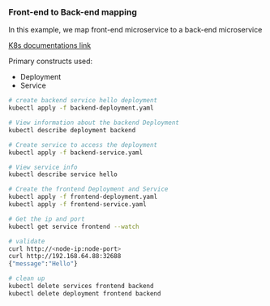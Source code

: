 ### Front-end to Back-end mapping

In this example, we map front-end microservice to a back-end microservice

[K8s documentations link](https://kubernetes.io/docs/tasks/access-application-cluster/connecting-frontend-backend/)

Primary constructs used:
* Deployment
* Service

```bash
# create backend service hello deployment
kubectl apply -f backend-deployment.yaml

# View information about the backend Deployment
kubectl describe deployment backend

# Create service to access the deployment
kubectl apply -f backend-service.yaml

# View service info
kubectl describe service hello

# Create the frontend Deployment and Service
kubectl apply -f frontend-deployment.yaml
kubectl apply -f frontend-service.yaml

# Get the ip and port
kubectl get service frontend --watch

# validate
curl http://<node-ip:node-port>
curl http://192.168.64.88:32688
{"message":"Hello"}

# clean up
kubectl delete services frontend backend
kubectl delete deployment frontend backend
```